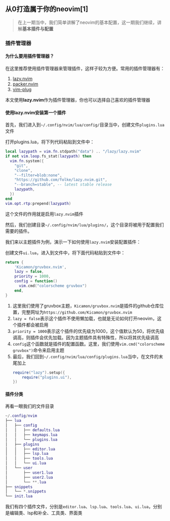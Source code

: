 ## 从0打造属于你的neovim[1]

> 在上一期当中，我们简单讲解了neovim的基本配置，这一期我们继续，讲解**基本插件与配置**

### 插件管理器
#### 为什么要用插件管理器？
在这里推荐使用插件管理器来管理插件，这样子较为方便。常用的插件管理器有：
1. [lazy.nvim](https://github.com/folke/lazy.nvim)
2. [packer.nvim](https://github.com/wbthomason/packer.nvim)
3. [vim-plug](https://github.com/junegunn/vim-plug)

本文使用**lazy.nvim**作为插件管理器，你也可以选择自己喜欢的插件管理器

#### 使用lazy.nvim安装第一个插件
首先，我们进入到`~/.config/nvim/lua/config/`目录当中，创建文件`plugins.lua`文件

打开plugins.lua，将下列代码粘贴到文件中：
```lua
local lazypath = vim.fn.stdpath("data") .. "/lazy/lazy.nvim"
if not vim.loop.fs_stat(lazypath) then
  vim.fn.system({
    "git",
    "clone",
    "--filter=blob:none",
    "https://github.com/folke/lazy.nvim.git",
    "--branch=stable", -- latest stable release
    lazypath,
  })
end
vim.opt.rtp:prepend(lazypath)
```

这个文件的作用就是启用`lazy.nvim`插件

然后，我们创建目录`~/.config/nvim/lua/plugins/`，这个目录将被用于配置我们需要的插件。

我们来以主题插件为例，演示一下如何使用`lazy.nvim`安装配置插件：

创建文件`ui.lua`，进入到文件中，将下面代码粘贴到文件中：
```lua
return {
    'Kicamon/gruvbox.nvim',
    lazy = false,
    priority = 1000,
    config = function()
      vim.cmd("colorscheme gruvbox")
    end,
}
```

1. 这里我们使用了gruvbox主题，`Kicamon/gruvbox.nvim`是插件的github仓库位置，完整网址为`https://github.com/Kicamon/gruvbox.nvim`
2. `lazy = false`表示这个插件不使用懒加载，也就是无论如何打开neovim，这个插件都会被启用
3. `priority = 1000`表示这个插件的优先级为1000，这个值默认为50，将优先级调高，则插件会优先加载。因为主题插件具有特殊性，所以将其优先级调高
4. `config`这个函数就是插件的配置函数。这里，我们使用`vim.cmd("colorscheme gruvbox")`命令来启用主题
5. 最后，我们回到`~/.config/nvim/lua/config/plugins.lua`当中，在文件的末尾加上
    ```lua
    require("lazy").setup({
        require("plugins.ui"),
    })
    ```


#### 插件分类
再看一眼我们的文件目录
```lua
~/.config/nvim
├── lua
│   ├── config
│   │   ├── defaults.lua
│   │   ├── keymaps.lua
│   │   └── plugins.lua
│   ├── plugins
│   │   ├── editor.lua
│   │   ├── lsp.lua
│   │   ├── tools.lua
│   │   └── ui.lua
│   └── user
│       ├── user1.lua
│       ├── user2.lua
│       └── **.lua
├── snippets
│   └── *.snippets
└── init.lua
```

我们有四个插件文件，分别是`editor.lua`、`lsp.lua`、`tools.lua`、`ui.lua`，分别是编辑类、lsp和补全、工具类、界面类


